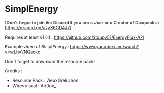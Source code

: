 # SimplEnergy
[Don't forget to join the Discord if you are a User or a Creator of Datapacks : https://discord.gg/a2yX6GD4J7]

Requires at least v1.0.1 : https://github.com/Stoupy51/EnergyFlux-API

Example video of SimplEnergy :
https://www.youtube.com/watch?v=wLhvVNQaokc

Don't forget to download the resource pack !

Credits :
- Resource Pack : VieuxGreluchon
- Wires visual : AirDox_
